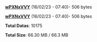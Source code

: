 [**wPXNxVVY**](/data/wPXNxVVY.txt) (16/02/23 - 07:40)- 506 bytes

[**wPXNxVVY**](/data/wPXNxVVY.txt) (16/02/23 - 07:40)- 506 bytes

**Total Datas**: 10175

**Total Size**: 66.30 MB / 66.3 MB